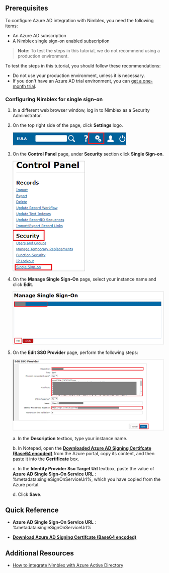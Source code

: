 ## Prerequisites

To configure Azure AD integration with Nimblex, you need the following items:

- An Azure AD subscription
- A Nimblex single sign-on enabled subscription

> **Note:**
> To test the steps in this tutorial, we do not recommend using a production environment.

To test the steps in this tutorial, you should follow these recommendations:

- Do not use your production environment, unless it is necessary.
- If you don't have an Azure AD trial environment, you can [get a one-month trial](https://azure.microsoft.com/pricing/free-trial/).

### Configuring Nimblex for single sign-on

1. In a different web browser window, log in to Nimblex as a Security Administrator.

2. On the top right side of the page, click **Settings** logo.

	![Nimblex settings](./media/tutorial_nimblex_settings.png)

3. On the **Control Panel** page, under **Security** section click **Single Sign-on**.

	![Nimblex settings](./media/tutorial_nimblex_single.png)

4. On the **Manage Single Sign-On** page, select your instance name and click **Edit**.

	![Nimblex saml](./media/tutorial_nimblex_saml.png)

5. On the **Edit SSO Provider** page, perform the following steps:

	![Nimblex saml](./media/tutorial_nimblex_sso.png)

	a. In the **Description** textbox, type your instance name.

	b. In Notepad, open the **[Downloaded Azure AD Signing Certifcate (Base64 encoded)](%metadata:certificateDownloadBase64Url%)** from the Azure portal, copy its content, and then paste it into the **Certificate** box.

	c. In the **Identity Provider Sso Target Url** textbox, paste the value of **Azure AD Single Sign-On Service URL** : %metadata:singleSignOnServiceUrl%, which you have copied from the Azure portal.

	d. Click **Save**.

## Quick Reference

* **Azure AD Single Sign-On Service URL** : %metadata:singleSignOnServiceUrl%

* **[Download Azure AD Signing Certifcate (Base64 encoded)](%metadata:certificateDownloadBase64Url%)**

## Additional Resources

* [How to integrate Nimblex with Azure Active Directory](https://docs.microsoft.com/azure/active-directory/saas-apps/nimblex-tutorial)
